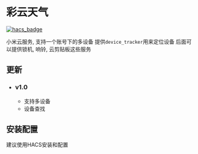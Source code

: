 <!--
 * @Author        : fineemb
 * @Github        : https://github.com/fineemb
 * @Description   : 
 * @Date          : 2020-08-26 16:20:12
 * @LastEditors   : fineemb
 * @LastEditTime  : 2020-09-17 20:43:02
-->

# 彩云天气

[![hacs_badge](https://img.shields.io/badge/HACS-Default-orange.svg)](https://github.com/custom-components/hacs)

小米云服务, 支持一个账号下的多设备
提供`device_tracker`用来定位设备
后面可以提供锁机, 响铃, 云剪贴板这些服务

## 更新

+ ### v1.0
  + 支持多设备
  + 设备查找
  
## 安装配置

建议使用HACS安装和配置